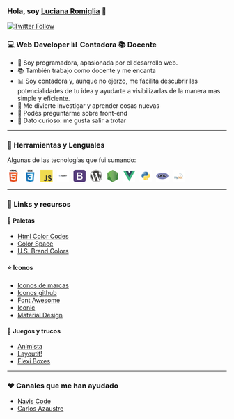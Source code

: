 ### Hola, soy [Luciana Romiglia][website] 👋

[![Twitter Follow](https://img.shields.io/twitter/follow/LRomiglia?color=1da1f2&label=LRomiglia&logo=Twitter&style=for-the-badge)](https://twitter.com/LRomiglia)

### 💻 Web Developer 📊 Contadora 📚 Docente

- 🔭 Soy programadora, apasionada por el desarrollo web.
- 📚 También trabajo como docente y me encanta
- 📊 Soy contadora y, aunque no ejerzo, me facilita descubrir las potencialidades de tu idea y ayudarte a visibilizarlas de la manera mas simple y eficiente.
- 🌱 Me divierte investigar y aprender cosas nuevas
- 💬 Podés preguntarme sobre front-end
- :runner: Dato curioso: me gusta salir a trotar

---
### 🚀 Herramientas y Lenguales

Algunas de las tecnologías que fui sumando:

<img align="left" alt="HTML5" width="28px" style="padding-right: 10px;" src="https://raw.githubusercontent.com/github/explore/80688e429a7d4ef2fca1e82350fe8e3517d3494d/topics/html/html.png">
<img align="left" alt="HTML5" width="28px" style="padding-right: 10px;"src="https://raw.githubusercontent.com/github/explore/80688e429a7d4ef2fca1e82350fe8e3517d3494d/topics/css/css.png">
<img align="left" alt="HTML5" width="28px" style="padding-right: 10px;"src="https://raw.githubusercontent.com/github/explore/80688e429a7d4ef2fca1e82350fe8e3517d3494d/topics/javascript/javascript.png">
<img align="left" alt="HTML5" width="28px" style="padding-right: 10px;"src="https://raw.githubusercontent.com/github/explore/80688e429a7d4ef2fca1e82350fe8e3517d3494d/topics/jquery/jquery.png">
<img align="left" alt="HTML5" width="28px" style="padding-right: 10px;"src="https://raw.githubusercontent.com/github/explore/80688e429a7d4ef2fca1e82350fe8e3517d3494d/topics/bootstrap/bootstrap.png">
<img align="left" alt="HTML5" width="28px" style="padding-right: 10px;"src="https://raw.githubusercontent.com/github/explore/80688e429a7d4ef2fca1e82350fe8e3517d3494d/topics/wordpress/wordpress.png">
<img align="left" alt="HTML5" width="28px" style="padding-right: 10px;"src="https://raw.githubusercontent.com/github/explore/80688e429a7d4ef2fca1e82350fe8e3517d3494d/topics/nodejs/nodejs.png">
<img align="left" alt="HTML5" width="28px" style="padding-right: 10px;"src="https://raw.githubusercontent.com/github/explore/80688e429a7d4ef2fca1e82350fe8e3517d3494d/topics/vue/vue.png">
<img align="left" alt="HTML5" width="28px" style="padding-right: 10px;"src="https://raw.githubusercontent.com/github/explore/80688e429a7d4ef2fca1e82350fe8e3517d3494d/topics/python/python.png">
<img align="left" alt="HTML5" width="28px" style="padding-right: 10px;"src="https://raw.githubusercontent.com/github/explore/80688e429a7d4ef2fca1e82350fe8e3517d3494d/topics/php/php.png">
<img alt="HTML5" width="28px" style="padding-right: 10px;"src="https://raw.githubusercontent.com/github/explore/80688e429a7d4ef2fca1e82350fe8e3517d3494d/topics/mysql/mysql.png">


---
### :hammer: Links y recursos

#### :rainbow: Paletas
- [Html Color Codes](https://htmlcolorcodes.com/es/)
- [Color Space](https://mycolor.space/)
- [U.S. Brand Colors](https://usbrandcolors.com/)

#### :star: Iconos
- [Iconos de marcas](https://simpleicons.org/)
- [Iconos github](https://gist.github.com/rxaviers/7360908)
- [Font Awesome](https://fontawesome.com/)
- [Iconic](https://useiconic.com/icons/)
- [Material Design](https://material.io/design/iconography/system-icons.html)

#### :tophat: Juegos y trucos
- [Animista](https://animista.net/)
- [Layoutit!](https://grid.layoutit.com/)
- [Flexi Boxes](https://the-echoplex.net/flexyboxes/)

---
### :heart: Canales que me han ayudado 
- [Navis Code](https://www.youtube.com/channel/UC9tcfsScui3S70hp_wC_EPw)
- [Carlos Azaustre](https://www.youtube.com/user/azaman1984)

<!-- Links -->
[website]: http://lucianaromiglia.com.ar/